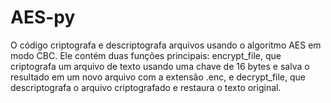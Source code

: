 # AES-py
O código criptografa e descriptografa arquivos usando o algoritmo AES em modo CBC. Ele contém duas funções principais: encrypt_file, que criptografa um arquivo de texto usando uma chave de 16 bytes e salva o resultado em um novo arquivo com a extensão .enc, e decrypt_file, que descriptografa o arquivo criptografado e restaura o texto original.
